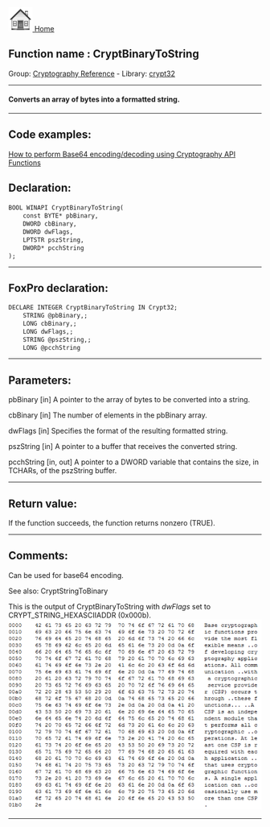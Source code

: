 [<img src="../../images/home.png"> Home ](https://github.com/VFPX/Win32API)  

## Function name : CryptBinaryToString
Group: [Cryptography Reference](../../functions_group.md#Cryptography_Reference)  -  Library: [crypt32](../../Libraries.md#crypt32)  
***  


#### Converts an array of bytes into a formatted string.
***  


## Code examples:
[How to perform Base64 encoding/decoding using Cryptography API Functions](../../samples/sample_088.md)  

## Declaration:
```foxpro  
BOOL WINAPI CryptBinaryToString(
	const BYTE* pbBinary,
	DWORD cbBinary,
	DWORD dwFlags,
	LPTSTR pszString,
	DWORD* pcchString
);  
```  
***  


## FoxPro declaration:
```foxpro  
DECLARE INTEGER CryptBinaryToString IN Crypt32;
	STRING @pbBinary,;
	LONG cbBinary,;
	LONG dwFlags,;
	STRING @pszString,;
	LONG @pcchString  
```  
***  


## Parameters:
pbBinary 
[in] A pointer to the array of bytes to be converted into a string. 

cbBinary 
[in] The number of elements in the pbBinary array. 

dwFlags 
[in] Specifies the format of the resulting formatted string.

pszString 
[in] A pointer to a buffer that receives the converted string.

pcchString 
[in, out] A pointer to a DWORD variable that contains the size, in TCHARs, of the pszString buffer.   
***  


## Return value:
If the function succeeds, the function returns nonzero (TRUE).  
***  


## Comments:
Can be used for base64 encoding.  
  
See also: CryptStringToBinary   
  
This is the output of CryptBinaryToString with <Em>dwFlags</Em> set to CRYPT_STRING_HEXASCIIADDR (0x000b).  
<img src="images/crypt_string_hex.png" width=570>  
  
***  

